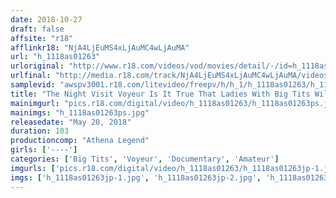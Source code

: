 ```yaml
---
date: 2018-10-27
draft: false
affsite: "r18"
afflinkr18: "NjA4LjEuMS4xLjAuMC4wLjAuMA"
url: "h_1118as01263"
urloriginal: "http://www.r18.com/videos/vod/movies/detail/-/id=h_1118as01263"
urlfinal: "http://media.r18.com/track/NjA4LjEuMS4xLjAuMC4wLjAuMA/videos/vod/movies/detail/-/id=h_1118as01263"
samplevid: "awspv3001.r18.com/litevideo/freepv/h/h_1/h_1118as01263/h_1118as01263_dmb_s.mp4"
title: "The Night Visit Voyeur Is It True That Ladies With Big Tits Will Easily Let You Fuck Them?"
mainimgurl: "pics.r18.com/digital/video/h_1118as01263/h_1118as01263ps.jpg"
mainimgs: "h_1118as01263ps.jpg"
releasedate: "May 20, 2018"
duration: 103
productioncomp: "Athena Legend"
girls: ['----']
categories: ['Big Tits', 'Voyeur', 'Documentary', 'Amateur']
imgurls: ['pics.r18.com/digital/video/h_1118as01263/h_1118as01263jp-1.jpg', 'pics.r18.com/digital/video/h_1118as01263/h_1118as01263jp-2.jpg', 'pics.r18.com/digital/video/h_1118as01263/h_1118as01263jp-3.jpg', 'pics.r18.com/digital/video/h_1118as01263/h_1118as01263jp-4.jpg', 'pics.r18.com/digital/video/h_1118as01263/h_1118as01263jp-5.jpg', 'pics.r18.com/digital/video/h_1118as01263/h_1118as01263jp-6.jpg', 'pics.r18.com/digital/video/h_1118as01263/h_1118as01263jp-7.jpg', 'pics.r18.com/digital/video/h_1118as01263/h_1118as01263jp-8.jpg', 'pics.r18.com/digital/video/h_1118as01263/h_1118as01263jp-9.jpg', 'pics.r18.com/digital/video/h_1118as01263/h_1118as01263jp-10.jpg', 'pics.r18.com/digital/video/h_1118as01263/h_1118as01263jp-11.jpg', 'pics.r18.com/digital/video/h_1118as01263/h_1118as01263jp-12.jpg', 'pics.r18.com/digital/video/h_1118as01263/h_1118as01263jp-13.jpg', 'pics.r18.com/digital/video/h_1118as01263/h_1118as01263jp-14.jpg', 'pics.r18.com/digital/video/h_1118as01263/h_1118as01263jp-15.jpg', 'pics.r18.com/digital/video/h_1118as01263/h_1118as01263jp-16.jpg', 'pics.r18.com/digital/video/h_1118as01263/h_1118as01263jp-17.jpg', 'pics.r18.com/digital/video/h_1118as01263/h_1118as01263jp-18.jpg', 'pics.r18.com/digital/video/h_1118as01263/h_1118as01263jp-19.jpg', 'pics.r18.com/digital/video/h_1118as01263/h_1118as01263jp-20.jpg']
imgs: ['h_1118as01263jp-1.jpg', 'h_1118as01263jp-2.jpg', 'h_1118as01263jp-3.jpg', 'h_1118as01263jp-4.jpg', 'h_1118as01263jp-5.jpg', 'h_1118as01263jp-6.jpg', 'h_1118as01263jp-7.jpg', 'h_1118as01263jp-8.jpg', 'h_1118as01263jp-9.jpg', 'h_1118as01263jp-10.jpg', 'h_1118as01263jp-11.jpg', 'h_1118as01263jp-12.jpg', 'h_1118as01263jp-13.jpg', 'h_1118as01263jp-14.jpg', 'h_1118as01263jp-15.jpg', 'h_1118as01263jp-16.jpg', 'h_1118as01263jp-17.jpg', 'h_1118as01263jp-18.jpg', 'h_1118as01263jp-19.jpg', 'h_1118as01263jp-20.jpg']
---
```


